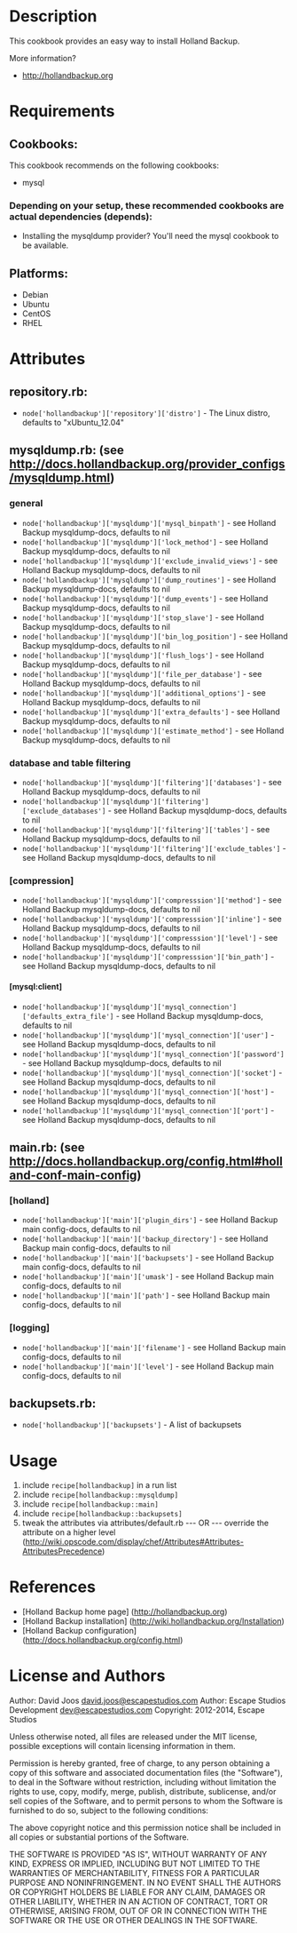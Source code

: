 Description
===========

This cookbook provides an easy way to install Holland Backup.

More information?
* http://hollandbackup.org

Requirements
============

## Cookbooks:

This cookbook recommends on the following cookbooks:

* mysql

### Depending on your setup, these recommended cookbooks are actual dependencies (depends):
* Installing the mysqldump provider? You'll need the mysql cookbook to be available.

## Platforms:

* Debian
* Ubuntu
* CentOS
* RHEL

Attributes
==========

## repository.rb:

* `node['hollandbackup']['repository']['distro']` - The Linux distro, defaults to "xUbuntu_12.04"

## mysqldump.rb: (see http://docs.hollandbackup.org/provider_configs/mysqldump.html)

### general
* `node['hollandbackup']['mysqldump']['mysql_binpath']` - see Holland Backup mysqldump-docs, defaults to nil
* `node['hollandbackup']['mysqldump']['lock_method']` - see Holland Backup mysqldump-docs, defaults to nil
* `node['hollandbackup']['mysqldump']['exclude_invalid_views']` - see Holland Backup mysqldump-docs, defaults to nil
* `node['hollandbackup']['mysqldump']['dump_routines']` - see Holland Backup mysqldump-docs, defaults to nil
* `node['hollandbackup']['mysqldump']['dump_events']` - see Holland Backup mysqldump-docs, defaults to nil
* `node['hollandbackup']['mysqldump']['stop_slave']` - see Holland Backup mysqldump-docs, defaults to nil
* `node['hollandbackup']['mysqldump']['bin_log_position']` - see Holland Backup mysqldump-docs, defaults to nil
* `node['hollandbackup']['mysqldump']['flush_logs']` - see Holland Backup mysqldump-docs, defaults to nil
* `node['hollandbackup']['mysqldump']['file_per_database']` - see Holland Backup mysqldump-docs, defaults to nil
* `node['hollandbackup']['mysqldump']['additional_options']` - see Holland Backup mysqldump-docs, defaults to nil
* `node['hollandbackup']['mysqldump']['extra_defaults']` - see Holland Backup mysqldump-docs, defaults to nil
* `node['hollandbackup']['mysqldump']['estimate_method']` - see Holland Backup mysqldump-docs, defaults to nil

### database and table filtering
* `node['hollandbackup']['mysqldump']['filtering']['databases']` - see Holland Backup mysqldump-docs, defaults to nil
* `node['hollandbackup']['mysqldump']['filtering']['exclude_databases']` - see Holland Backup mysqldump-docs, defaults to nil
* `node['hollandbackup']['mysqldump']['filtering']['tables']` - see Holland Backup mysqldump-docs, defaults to nil
* `node['hollandbackup']['mysqldump']['filtering']['exclude_tables']` - see Holland Backup mysqldump-docs, defaults to nil

### [compression]
* `node['hollandbackup']['mysqldump']['compresssion']['method']` - see Holland Backup mysqldump-docs, defaults to nil
* `node['hollandbackup']['mysqldump']['compresssion']['inline']` - see Holland Backup mysqldump-docs, defaults to nil
* `node['hollandbackup']['mysqldump']['compresssion']['level']` - see Holland Backup mysqldump-docs, defaults to nil
* `node['hollandbackup']['mysqldump']['compresssion']['bin_path']` - see Holland Backup mysqldump-docs, defaults to nil

#### [mysql:client]
* `node['hollandbackup']['mysqldump']['mysql_connection']['defaults_extra_file']` - see Holland Backup mysqldump-docs, defaults to nil
* `node['hollandbackup']['mysqldump']['mysql_connection']['user']` - see Holland Backup mysqldump-docs, defaults to nil
* `node['hollandbackup']['mysqldump']['mysql_connection']['password']` - see Holland Backup mysqldump-docs, defaults to nil
* `node['hollandbackup']['mysqldump']['mysql_connection']['socket']` - see Holland Backup mysqldump-docs, defaults to nil
* `node['hollandbackup']['mysqldump']['mysql_connection']['host']` - see Holland Backup mysqldump-docs, defaults to nil
* `node['hollandbackup']['mysqldump']['mysql_connection']['port']` - see Holland Backup mysqldump-docs, defaults to nil

## main.rb: (see http://docs.hollandbackup.org/config.html#holland-conf-main-config)
### [holland]
* `node['hollandbackup']['main']['plugin_dirs']` - see Holland Backup main config-docs, defaults to nil
* `node['hollandbackup']['main']['backup_directory']` - see Holland Backup main config-docs, defaults to nil
* `node['hollandbackup']['main']['backupsets']` - see Holland Backup main config-docs, defaults to nil
* `node['hollandbackup']['main']['umask']` - see Holland Backup main config-docs, defaults to nil
* `node['hollandbackup']['main']['path']` - see Holland Backup main config-docs, defaults to nil

### [logging]
* `node['hollandbackup']['main']['filename']` - see Holland Backup main config-docs, defaults to nil
* `node['hollandbackup']['main']['level']` - see Holland Backup main config-docs, defaults to nil

## backupsets.rb:

* `node['hollandbackup']['backupsets']` - A list of backupsets

Usage
=====

1. include `recipe[hollandbackup]` in a run list
2. include `recipe[hollandbackup::mysqldump]`
3. include `recipe[hollandbackup::main]`
4. include `recipe[hollandbackup::backupsets]`
5. tweak the attributes via attributes/default.rb
    --- OR ---
    override the attribute on a higher level (http://wiki.opscode.com/display/chef/Attributes#Attributes-AttributesPrecedence)

References
==========

* [Holland Backup home page] (http://hollandbackup.org)
* [Holland Backup installation] (http://wiki.hollandbackup.org/Installation)
* [Holland Backup configuration] (http://docs.hollandbackup.org/config.html)

License and Authors
===================

Author: David Joos <david.joos@escapestudios.com>
Author: Escape Studios Development <dev@escapestudios.com>
Copyright: 2012-2014, Escape Studios

Unless otherwise noted, all files are released under the MIT license,
possible exceptions will contain licensing information in them.

Permission is hereby granted, free of charge, to any person obtaining a copy
of this software and associated documentation files (the "Software"), to deal
in the Software without restriction, including without limitation the rights
to use, copy, modify, merge, publish, distribute, sublicense, and/or sell
copies of the Software, and to permit persons to whom the Software is
furnished to do so, subject to the following conditions:

The above copyright notice and this permission notice shall be included in
all copies or substantial portions of the Software.

THE SOFTWARE IS PROVIDED "AS IS", WITHOUT WARRANTY OF ANY KIND, EXPRESS OR
IMPLIED, INCLUDING BUT NOT LIMITED TO THE WARRANTIES OF MERCHANTABILITY,
FITNESS FOR A PARTICULAR PURPOSE AND NONINFRINGEMENT. IN NO EVENT SHALL THE
AUTHORS OR COPYRIGHT HOLDERS BE LIABLE FOR ANY CLAIM, DAMAGES OR OTHER
LIABILITY, WHETHER IN AN ACTION OF CONTRACT, TORT OR OTHERWISE, ARISING FROM,
OUT OF OR IN CONNECTION WITH THE SOFTWARE OR THE USE OR OTHER DEALINGS IN
THE SOFTWARE.